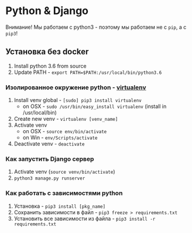 # Python & Django

Внимание! Мы работаем с python3 - поэтому мы работаем не с `pip`, а с `pip3`!

## Установка без docker

1. Install python 3.6 from source
2. Update PATH - `export PATH=$PATH:/usr/local/bin/python3.6`

### Изолированное окружение python - [virtualenv](https://virtualenv.pypa.io/en/stable/userguide/)

1. Install venv global - `[sudo] pip3 install virtualenv`
	* on OSX - `sudo /usr/bin/easy_install virtualenv` (install in /usr/local/bin)
2. Create new venv - `virtualenv [venv_name]`
3. Activate venv
	* on OSX - `source env/bin/activate`
	* on Win - `env/Scripts/activate`
4. Deactivate venv - `deactivate`

### Как запустить Django сервер

1. Activate venv (`source venv/bin/activate`)
2. `python3 manage.py runserver`

### Как работать с зависимостями python

1. Установка - `pip3 install [pkg_name]`
2. Сохранить зависимости в файл - `pip3 freeze > requirements.txt`
3. Установить все зависимости из файла - `pip3 install -r requirements.txt`